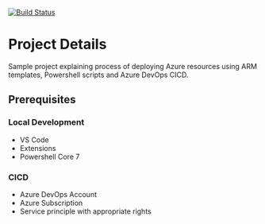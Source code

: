 [![Build Status](https://dev.azure.com/bahrinipun/demo-armtemplates-powershell/_apis/build/status/armtemplates-deployment?branchName=master)](https://dev.azure.com/bahrinipun/demo-armtemplates-powershell/_build/latest?definitionId=54&branchName=master)

# Project Details
Sample project explaining process of deploying Azure resources using ARM templates, Powershell scripts and Azure DevOps CICD.

## Prerequisites
### Local Development
- VS Code
- Extensions
- Powershell Core 7

### CICD
- Azure DevOps Account
- Azure Subscription
- Service principle with appropriate rights

